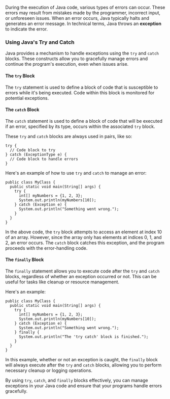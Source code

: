 During the execution of Java code, various types of errors can occur. These errors may result from mistakes made by the programmer, incorrect input, or unforeseen issues. When an error occurs, Java typically halts and generates an error message. In technical terms, Java throws an **exception** to indicate the error.

### Using Java's Try and Catch

Java provides a mechanism to handle exceptions using the `try` and `catch` blocks. These constructs allow you to gracefully manage errors and continue the program's execution, even when issues arise.

#### The `try` Block

The `try` statement is used to define a block of code that is susceptible to errors while it's being executed. Code within this block is monitored for potential exceptions.

#### The `catch` Block

The `catch` statement is used to define a block of code that will be executed if an error, specified by its type, occurs within the associated `try` block.

These `try` and `catch` blocks are always used in pairs, like so:

```
try {
  // Code block to try
} catch (ExceptionType e) {
  // Code block to handle errors
}
```

Here's an example of how to use `try` and `catch` to manage an error:

```
public class MyClass {
  public static void main(String[] args) {
    try {
      int[] myNumbers = {1, 2, 3};
      System.out.println(myNumbers[10]);
    } catch (Exception e) {
      System.out.println("Something went wrong.");
    }
  }
}
```

In the above code, the `try` block attempts to access an element at index 10 of an array. However, since the array only has elements at indices 0, 1, and 2, an error occurs. The `catch` block catches this exception, and the program proceeds with the error-handling code.

#### The `finally` Block

The `finally` statement allows you to execute code after the `try` and `catch` blocks, regardless of whether an exception occurred or not. This can be useful for tasks like cleanup or resource management.

Here's an example:

```
public class MyClass {
  public static void main(String[] args) {
    try {
      int[] myNumbers = {1, 2, 3};
      System.out.println(myNumbers[10]);
    } catch (Exception e) {
      System.out.println("Something went wrong.");
    } finally {
      System.out.println("The 'try catch' block is finished.");
    }
  }
}
```

In this example, whether or not an exception is caught, the `finally` block will always execute after the `try` and `catch` blocks, allowing you to perform necessary cleanup or logging operations.

By using `try`, `catch`, and `finally` blocks effectively, you can manage exceptions in your Java code and ensure that your programs handle errors gracefully.